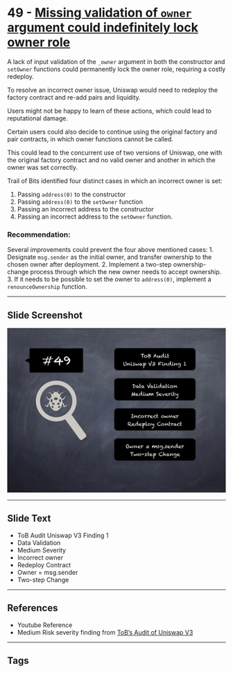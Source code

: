 
# 49 - [Missing validation of `owner` argument could indefinitely lock owner role](Missing%20validation%20of%20`owner`%20argument%20could%20indefinitely%20lock%20owner%20role.md)

A lack of input validation of the `_owner` argument in both the constructor and `setOwner` functions could permanently lock the owner role, requiring a costly redeploy. 

To resolve an incorrect owner issue, Uniswap would need to redeploy the factory contract and re-add pairs and liquidity. 

Users might not be happy to learn of these actions, which could lead to reputational damage. 

Certain users could also decide to continue using the original factory and pair contracts, in which owner functions cannot be called. 

This could lead to the concurrent use of two versions of Uniswap, one with the original factory contract and no valid owner and another in which the owner was set correctly.

Trail of Bits identified four distinct cases in which an incorrect owner is set: 

1. Passing `address(0)` to the constructor
2. Passing `address(0)` to the `setOwner` function 
3. Passing an incorrect address to the constructor
4. Passing an incorrect address to the `setOwner` function.

### Recommendation:
Several improvements could prevent the four above mentioned cases: 
	1. Designate `msg.sender` as the initial owner, and transfer ownership to the chosen owner after deployment.
	2. Implement a two-step ownership-change process through which the new owner needs to accept ownership.
	3. If it needs to be possible to set the owner to `address(0)`, implement a `renounceOwnership` function.
___
## Slide Screenshot
![049.png](../../images/7.%20Audit%20Findings%20101/049.png)
___
## Slide Text
- ToB Audit Uniswap V3 Finding 1
- Data Validation
- Medium Severity
- Incorrect owner
- Redeploy Contract
- Owner = msg.sender
- Two-step Change
___
## References
- Youtube Reference
- Medium Risk severity finding from [ToB’s Audit of Uniswap V3](https://github.com/Uniswap/uniswap-v3-core/blob/main/audits/tob/audit.pdf)
___
## Tags

